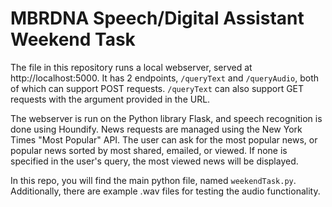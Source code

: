 # MBRDNA Speech/Digital Assistant Weekend Task

The file in this repository runs a local webserver, served at http://localhost:5000. It has 2 endpoints, `/queryText` and `/queryAudio`, both of which can support POST requests. `/queryText` can also support GET requests with the argument provided in the URL.

The webserver is run on the Python library Flask, and speech recognition is done using Houndify. News requests are managed using the New York Times "Most Popular" API. The user can ask for the most popular news, or popular news sorted by most shared, emailed, or viewed. If none is specified in the user's query, the most viewed news will be displayed.

In this repo, you will find the main python file, named `weekendTask.py`. Additionally, there are example .wav files for testing the audio functionality.
